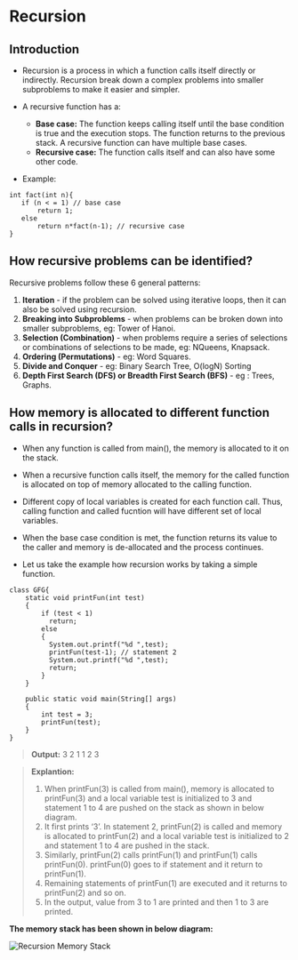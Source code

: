 # Recursion

## Introduction

- Recursion is a process in which a function calls itself directly or indirectly. Recursion break down a complex problems into smaller subproblems to make it easier and simpler.
- A recursive function has a:
  - **Base case:** The function keeps calling itself until the base condition is true and the execution stops. The function returns to the previous stack. A recursive function can have multiple base cases.
  - **Recursive case:** The function calls itself and can also have some other code.
      
- Example:
 ```
int fact(int n){
    if (n < = 1) // base case
        return 1;
    else    
        return n*fact(n-1); // recursive case 
}
```

## How recursive problems can be identified?

Recursive problems follow these 6 general patterns: 

1. **Iteration** - if the problem can be solved using iterative loops, then it can also be solved using recursion. 
2. **Breaking into Subproblems** - when problems can be broken down into smaller subproblems, eg: Tower of Hanoi.
3. **Selection (Combination)** - when problems require a series of selections or combinations of selections to be made, eg: NQueens, Knapsack.
4. **Ordering (Permutations)** - eg: Word Squares.
5. **Divide and Conquer** - eg: Binary Search Tree, O(logN) Sorting
6. **Depth First Search (DFS) or Breadth First Search (BFS)** - eg : Trees, Graphs.

## How memory is allocated to different function calls in recursion?

- When any function is called from main(), the memory is allocated to it on the stack. 
- When a recursive function calls itself, the memory for the called function is allocated on top of memory allocated to the calling function.
- Different copy of local variables is created for each function call. Thus, calling function and called fucntion will have different set of local variables.
- When the base case condition is met, the function returns its value to the caller and memory is de-allocated and the process continues.

- Let us take the example how recursion works by taking a simple function.
```
class GFG{ 
    static void printFun(int test) 
    { 
        if (test < 1) 
          return; 
        else
        { 
          System.out.printf("%d ",test); 
          printFun(test-1); // statement 2 
          System.out.printf("%d ",test); 
          return; 
        } 
    } 

    public static void main(String[] args) 
    { 
        int test = 3; 
        printFun(test); 
    } 
} 
```

> **Output:** 3 2 1 1 2 3

> **Explantion:**
>
> 1. When printFun(3) is called from main(), memory is allocated to printFun(3) and a local variable test is initialized to 3 and statement 1 to 4 are pushed on the stack as    shown in below diagram.
> 2. It first prints ‘3’. In statement 2, printFun(2) is called and memory is allocated to printFun(2) and a local variable test is initialized to 2 and statement 1 to 4 are pushed in the stack. 
> 3. Similarly, printFun(2) calls printFun(1) and printFun(1) calls printFun(0). printFun(0) goes to if statement and it return to printFun(1). 
> 4. Remaining statements of printFun(1) are executed and it returns to printFun(2) and so on. 
> 5. In the output, value from 3 to 1 are printed and then 1 to 3 are printed. 

**The memory stack has been shown in below diagram:**

![Recursion Memory Stack](/assets/recursion_daig.jpeg)
